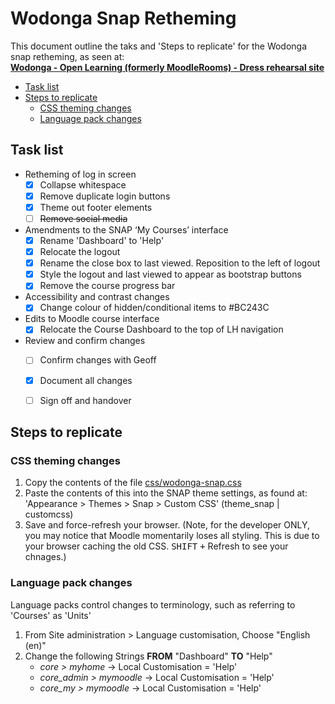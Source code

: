 # Wodonga Snap Retheming

This document outline the taks and 'Steps to replicate' for the Wodonga snap retheming, as seen at: <br>
 **[Wodonga - Open Learning (formerly MoodleRooms) - Dress rehearsal site](https://wodonga-tafevc.mrooms.net/)**

<!-- MarkdownTOC -->

- [Task list](#task-list)
- [Steps to replicate](#steps-to-replicate)
    - [CSS theming changes](#css-theming-changes)
    - [Language pack changes](#language-pack-changes)

<!-- /MarkdownTOC -->


<a id="task-list"></a>
## Task list ##

- Retheming of log in screen
    + [x] Collapse whitespace
    + [x] Remove duplicate login buttons
    + [x] Theme out footer elements
    + [ ] ~~Remove social media~~
- Amendments to the SNAP ‘My Courses’ interface
    + [x] Rename 'Dashboard' to 'Help'
    + [x] Relocate the logout
    + [x] Rename the close box to last viewed.  Reposition to the left  of logout
    + [x] Style the logout and last viewed to appear as bootstrap buttons
    + [x] Remove the course progress bar
- Accessibility and contrast changes
    + [x] Change colour of hidden/conditional items to #BC243C
- Edits to Moodle course interface
    + [x] Relocate the Course Dashboard to the top of LH navigation
- Review and confirm changes
    + [ ] Confirm changes with Geoff
    + [x] Document all changes
    + [ ] Sign off and handover


<a id="steps-to-replicate"></a>
## Steps to replicate ##

<a id="css-theming-changes"></a>
### CSS theming changes ###

1. Copy the contents of the file [css/wodonga-snap.css](css/wodonga-snap.css)
2. Paste the contents of this into the SNAP theme settings, as found at: 'Appearance > Themes > Snap > Custom CSS' (theme_snap | customcss)
3. Save and force-refresh your browser. (Note, for the developer ONLY, you may notice that Moodle momentarily loses all styling. This is due to your browser caching the old CSS.  <kbd>SHIFT</kbd> <kbd>+</kbd> Refresh to see your chnages.)



<a id="language-pack-changes"></a>
### Language pack changes ###

Language packs control changes to terminology, such as referring to 'Courses' as 'Units'

1. From Site administration > Language customisation, Choose "English (en)"
2. Change the following Strings **FROM** "Dashboard" **TO** "Help"
    - *core > myhome* -> Local Customisation = 'Help'
    - *core_admin > mymoodle* -> Local Customisation = 'Help'
    - *core_my > mymoodle*  -> Local Customisation = 'Help'



